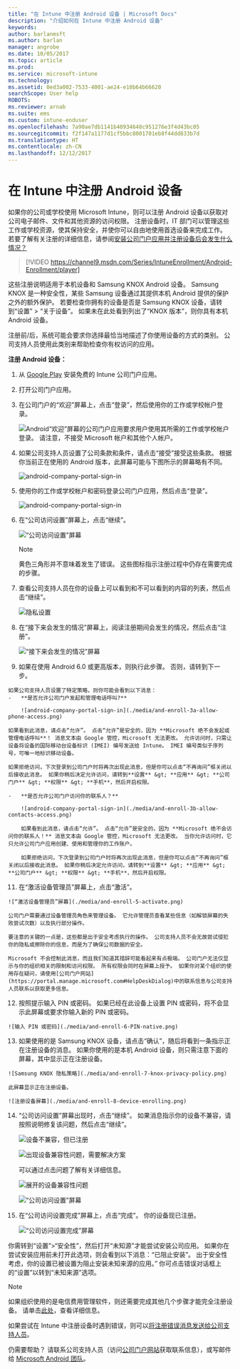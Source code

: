 ```yaml
---
title: "在 Intune 中注册 Android 设备 | Microsoft Docs"
description: "介绍如何在 Intune 中注册 Android 设备"
keywords: 
author: barlanmsft
ms.author: barlan
manager: angrobe
ms.date: 10/05/2017
ms.topic: article
ms.prod: 
ms.service: microsoft-intune
ms.technology: 
ms.assetid: 0ed3a002-7533-4001-ae24-e10b64b66620
searchScope: User help
ROBOTS: 
ms.reviewer: arnab
ms.suite: ems
ms.custom: intune-enduser
ms.openlocfilehash: 7a90ae7db1141b40934648c951276e3f4d43bc05
ms.sourcegitcommit: f2f147a1177d1cf5bbc8001701eb8f44dd833b7d
ms.translationtype: HT
ms.contentlocale: zh-CN
ms.lasthandoff: 12/12/2017
---
```

# <a name="enroll-your-android-device-in-intune"></a>在 Intune 中注册 Android 设备

如果你的公司或学校使用 Microsoft Intune，则可以注册 Android 设备以获取对公司电子邮件、文件和其他资源的访问权限。 注册设备时，IT 部门可以管理这些工作或学校资源，使其保持安全，并使你可以自由地使用首选设备来完成工作。 若要了解有关注册的详细信息，请参阅[安装公司门户应用并注册设备后会发生什么情况？](what-happens-if-you-install-the-Company-Portal-app-and-enroll-your-device-in-intune-android.md)

> [!VIDEO https://channel9.msdn.com/Series/IntuneEnrollment/Android-Enrollment/player]

这些注册说明适用于本机设备和 Samsung KNOX Android 设备。 Samsung KNOX 是一种安全性，某些 Samsung 设备通过其提供本机 Android 提供的保护之外的额外保护。 若要检查你拥有的设备是否是 Samsung KNOX 设备，请转到“设置” > “关于设备”。 如果未在此处看到列出了“KNOX 版本”，则你具有本机 Android 设备。

注册前/后，系统可能会要求你选择最恰当地描述了你使用设备的方式的类别。 公司支持人员使用此类别来帮助检查你有权访问的应用。

**注册 Android 设备：**

1.  从 [Google Play](http://play.google.com/store/apps/details?id=com.microsoft.windowsintune.companyportal) 安装免费的 Intune 公司门户应用。

2.  打开公司门户应用。

3.  在公司门户的“欢迎”屏幕上，点击“登录”，然后使用你的工作或学校帐户登录。

    ![Android“欢迎”屏幕的公司门户应用要求用户使用其所需的工作或学校帐户登录。 请注意，不接受 Microsoft 帐户和其他个人帐户。](./media/and-enroll-0-welcome-screen.png)   

4.  如果公司支持人员设置了公司条款和条件，请点击“接受”接受这些条款。 根据你当前正在使用的 Android 版本，此屏幕可能与下图所示的屏幕略有不同。

    ![android-company-portal-sign-in](./media/and-enroll-3-accept-terms.png)

5.  使用你的工作或学校帐户和密码登录公司门户应用，然后点击“登录”。

    ![android-company-portal-sign-in](./media/and-enroll-2-cp-sign-in.png)

6.  在“公司访问设置”屏幕上，点击“继续”。

    ![“公司访问设置”屏幕](/intune/media/android_cp_enroll_01_1709_new.png)

    > [!NOTE]
    > 黄色三角形并不意味着发生了错误。 这些图标指示注册过程中仍存在需要完成的步骤。

7.  查看公司支持人员在你的设备上可以看到和不可以看到的内容的列表，然后点击“继续”。

    ![隐私设置](/intune/media/android_cp_enroll_02_after_1710.png)

9.  在“接下来会发生的情况”屏幕上，阅读注册期间会发生的情况，然后点击“注册”。

    ![“接下来会发生的情况”屏幕](/intune/media/android_cp_enroll_03_after_1710.png)

10.  如果在使用 Android 6.0 或更高版本，则执行此步骤。 否则，请转到下一步。

    如果公司支持人员设置了特定策略，则你可能会看到以下消息：
    -   **是否允许公司门户发起和管理电话呼叫?**

        ![android-company-portal-sign-in](./media/and-enroll-3a-allow-phone-access.png)

    如果看到此消息，请点击“允许”。 点击“允许”是安全的，因为 **Microsoft 绝不会发起或管理电话呼叫**！ 消息文本由 Google 管控，Microsoft 无法更改。 允许访问时，只需让设备将设备的国际移动台设备标识 (IMEI) 编号发送给 Intune。 IMEI 编号类似于序列号，可唯一地标识移动设备。

    如果拒绝访问，下次登录到公司门户时将再次出现此消息，但是你可以点击“不再询问”框关闭以后接收此消息。 如果你稍后决定允许访问，请转到**设置** &gt; **应用** &gt; **公司门户** &gt; **权限** &gt; **手机**，然后开启权限。

    -   **是否允许公司门户访问你的联系人？**

        ![android-company-portal-sign-in](./media/and-enroll-3b-allow-contacts-access.png)

        如果看到此消息，请点击“允许”。 点击“允许”是安全的，因为 **Microsoft 绝不会访问你的联系人！** 消息文本由 Google 管控，Microsoft 无法更改。 当你允许访问时，它只允许公司门户应用创建、使用和管理你的工作账户。

        如果拒绝访问，下次登录到公司门户时将再次出现此消息，但是你可以点击“不再询问”框关闭以后接收此消息。 如果你稍后决定允许访问，请转到**设置** &gt; **应用** &gt; **公司门户** &gt; **权限** &gt; **手机**，然后开启权限。

11.  在“激活设备管理员”屏幕上，点击“激活”。

    ![“激活设备管理员”屏幕](./media/and-enroll-5-activate.png)

    公司门户需要通过设备管理员角色来管理设备。 它允许管理员查看某些信息（如解锁屏幕的失败尝试次数）以及执行部分操作。

    要注意的关键的一点是，这些都是出于安全考虑执行的操作。 公司支持人员不会无故尝试侵犯你的隐私或擦除你的信息，而是为了确保公司数据的安全。

    Microsoft 不会控制此消息，而且我们知道其措辞可能看起来有点极端。 公司门户无法仅显示与你的组织相关的限制和访问权限。 所有权限会同时在屏幕上授予。 如果你对某个组织的使用存在疑问，请使用[公司门户网站](https://portal.manage.microsoft.com#HelpDeskDialog)中的联系信息与公司支持人员联系以获取更多信息。

12.  按照提示输入 PIN 或密码。 如果已经在此设备上设置 PIN 或密码，将不会显示此屏幕或要求你输入新的 PIN 或密码。

    ![输入 PIN 或密码](./media/and-enroll-6-PIN-native.png)

13.  如果使用的是 Samsung KNOX 设备，请点击“确认”，随后将看到一条指示正在注册设备的消息。 如果你使用的是本机 Android 设备，则只需注意下面的屏幕，其中显示正在注册设备。

    ![Samsung KNOX 隐私策略](./media/and-enroll-7-knox-privacy-policy.png)

    此屏幕显示正在注册设备。

    ![注册设备屏幕](./media/and-enroll-8-device-enrolling.png)

14. “公司访问设置”屏幕出现时，点击“继续”。 如果消息指示你的设备不兼容，请按照说明修复该问题，然后点击“继续”。

    ![设备不兼容，但已注册](/intune/media/android_cp_enroll_05_post_1709.png)

    ![出现设备兼容性问题，需要解决方案](/intune/media/android_cp_enroll_03_post_1709.png)

    可以通过点击问题了解有关详细信息。

    ![展开的设备兼容性问题](/intune/media/android_cp_enroll_04_post_1709.png)

    ![“公司访问设置”屏幕](./media/and-enroll-9d-comp-access-setup.png)  

15. 在“公司访问设置完成”屏幕上，点击“完成”。 你的设备现已注册。

    ![“公司访问设置完成”屏幕](./media/and-enroll-10-comp-access-setup-complete.png)

你需转到“设置”&gt;“安全性”，然后打开“未知源”才能尝试安装公司应用。 如果你在尝试安装应用前未打开此选项，则会看到以下消息：“已阻止安装”。 出于安全性考虑，你的设置已被设置为阻止安装未知来源的应用。” 你可点击错误对话框上的“设置”以转到“未知来源”选项。

> [!Note]
> 如果组织使用的是电信费用管理软件，则还需要完成其他几个步骤才能完全注册设备。 请单击[此处](enroll-your-device-with-telecom-expense-management-android.md)，查看详细信息。

如果尝试在 Intune 中注册设备时遇到错误，则可以[将注册错误消息发送给公司支持人员](send-enrollment-errors-to-your-it-admin-android.md)。

仍需要帮助？ 请联系公司支持人员（访问[公司门户网站](https://portal.manage.microsoft.com#HelpDeskDialog)获取联系信息），或写邮件给 <a href="mailto:wintunedroidfbk@microsoft.com?subject=I'm having trouble with enrolling my Android device&body=Describe the issue you're experiencing here.">Microsoft Android 团队</a>。
